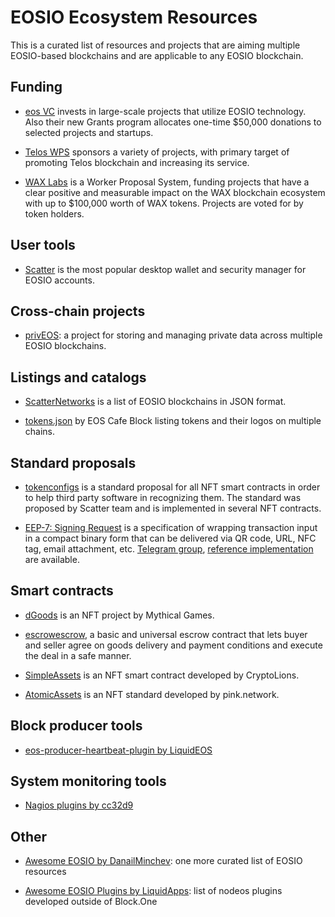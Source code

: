 # EOSIO Ecosystem Resources

This is a curated list of resources and projects that are aiming multiple EOSIO-based blockchains and are applicable to any EOSIO blockchain.

## Funding

* [eos VC](https://vc.eos.io/) invests in large-scale projects that utilize EOSIO technology. Also their new Grants program allocates one-time $50,000 donations to selected projects and startups.

* [Telos WPS](https://medium.com/telos-foundation/telos-user-guide-understanding-worker-proposals-ef5df8ee2a17) sponsors a variety of projects, with primary target of promoting Telos blockchain and increasing its service.

* [WAX Labs](https://labs.wax.io/) is a Worker Proposal System, funding projects that have a clear positive and measurable impact on the WAX blockchain ecosystem with up to $100,000 worth of WAX tokens. Projects are voted for by token holders.

## User tools

* [Scatter](https://get-scatter.com/) is the most popular desktop wallet and security manager for EOSIO accounts.

## Cross-chain projects

* [privEOS](https://priveos.io/): a project for storing and managing private data across multiple EOSIO blockchains.

## Listings and catalogs

* [ScatterNetworks](https://github.com/GetScatter/ScatterNetworks) is a list of EOSIO blockchains in JSON format.

* [tokens.json](https://github.com/eoscafe/eos-airdrops/blob/master/tokens.json) by EOS Cafe Block listing tokens and their logos on multiple chains.

## Standard proposals

* [tokenconfigs](https://github.com/eosio-standards-wg/tokenconfigs) is a standard proposal for all NFT smart contracts in order to help third party software in recognizing them. The standard was proposed by Scatter team and is implemented in several NFT contracts.

* [EEP-7: Signing Request](https://github.com/eosio-eps/EEPs/blob/master/EEPS/eep-7.md) is a specification of wrapping transaction input in a compact binary form that can be delivered via QR code, URL, NFC tag, email attachment, etc. [Telegram group](https://t.me/eosio_signing_request), [reference implementation](https://github.com/greymass/eosio-signing-transport) are available.

## Smart contracts

* [dGoods](https://dgoods.org/) is an NFT project by Mythical Games.

* [escrowescrow](https://github.com/eos-geneva/escrowescrow), a basic and universal escrow contract that lets buyer and seller agree on goods delivery and payment conditions and execute the deal in a safe manner.

* [SimpleAssets](https://github.com/CryptoLions/SimpleAssets) is an NFT smart contract developed by CryptoLions.

* [AtomicAssets](https://github.com/pinknetworkx/atomicassets-contracts) is an NFT standard developed by pink.network.


## Block producer tools

* [eos-producer-heartbeat-plugin by LiquidEOS](https://github.com/LiquidEOS/eos-producer-heartbeat-plugin)

## System monitoring tools

* [Nagios plugins by cc32d9](https://github.com/cc32d9/eos-nagios-plugins)

## Other

* [Awesome EOSIO by DanailMinchev](https://github.com/DanailMinchev/awesome-eosio): one more curated list of EOSIO resources

* [Awesome EOSIO Plugins by LiquidApps](https://github.com/liquidapps-io/awesome-eosio-plugins): list of nodeos plugins developed outside of Block.One
